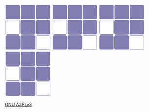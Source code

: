 
![](https://github.com/moszer/esp-idf-ota-nimble/blob/main/Animation%20-%201722067462150.gif)
![](https://github.com/moszer/esp-idf-ota-nimble/blob/main/Animation%20-%201722067462150.gif)
![](https://github.com/moszer/esp-idf-ota-nimble/blob/main/Animation%20-%201722067462150.gif)
![](https://github.com/moszer/esp-idf-ota-nimble/blob/main/Animation%20-%201722067462150.gif)

[GNU AGPLv3](https://choosealicense.com/licenses/gpl-3.0/)
